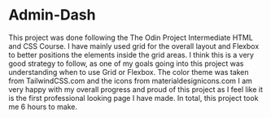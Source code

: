 # Admin-Dash
This project was done following the The Odin Project Intermediate HTML and CSS Course. I have mainly used grid for the overall layout and Flexbox to better positions the elements inside the grid areas. I think this is a very good strategy to follow, as one of my goals going into this project was understanding when to use Grid or Flexbox. The color theme was taken from TailwindCSS.com and the icons from materialdesignicons.com
I am very happy with my overall progress and proud of this project as I feel like it is the first professional looking page I have made.
In total, this project took me 6 hours to make. 
